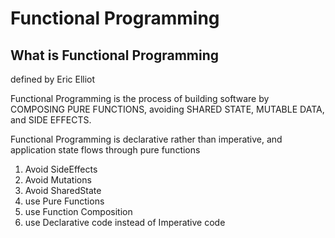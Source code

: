 # Functional Programming

## What is Functional Programming

defined by Eric Elliot

Functional Programming is the process of building software by COMPOSING PURE FUNCTIONS,
avoiding SHARED STATE, MUTABLE DATA, and SIDE EFFECTS.

Functional Programming is declarative rather than imperative, and application state flows
through pure functions

1. Avoid SideEffects
2. Avoid Mutations
3. Avoid SharedState
4. use Pure Functions
5. use Function Composition
6. use Declarative code instead of Imperative code
